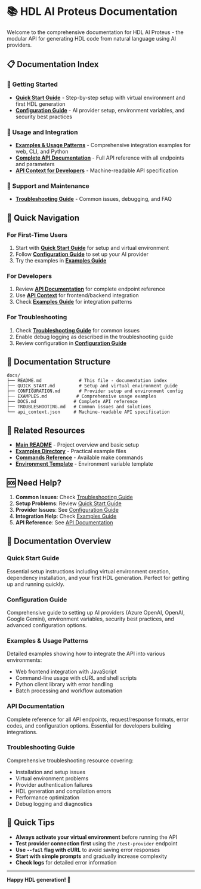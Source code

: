 # 📚 HDL AI Proteus Documentation

Welcome to the comprehensive documentation for HDL AI Proteus - the modular API for generating HDL code from natural language using AI providers.

## 📋 Documentation Index

### 🚀 Getting Started
- **[Quick Start Guide](QUICK_START.md)** - Step-by-step setup with virtual environment and first HDL generation
- **[Configuration Guide](CONFIGURATION.md)** - AI provider setup, environment variables, and security best practices

### 📖 Usage and Integration
- **[Examples & Usage Patterns](EXAMPLES.md)** - Comprehensive integration examples for web, CLI, and Python
- **[Complete API Documentation](DOCS.md)** - Full API reference with all endpoints and parameters
- **[API Context for Developers](api_context.json)** - Machine-readable API specification

### 🔧 Support and Maintenance
- **[Troubleshooting Guide](TROUBLESHOOTING.md)** - Common issues, debugging, and FAQ

## 🎯 Quick Navigation

### For First-Time Users
1. Start with **[Quick Start Guide](QUICK_START.md)** for setup and virtual environment
2. Follow **[Configuration Guide](CONFIGURATION.md)** to set up your AI provider
3. Try the examples in **[Examples Guide](EXAMPLES.md)**

### For Developers
1. Review **[API Documentation](DOCS.md)** for complete endpoint reference
2. Use **[API Context](api_context.json)** for frontend/backend integration
3. Check **[Examples Guide](EXAMPLES.md)** for integration patterns

### For Troubleshooting
1. Check **[Troubleshooting Guide](TROUBLESHOOTING.md)** for common issues
2. Enable debug logging as described in the troubleshooting guide
3. Review configuration in **[Configuration Guide](CONFIGURATION.md)**

## 📁 Documentation Structure

```
docs/
├── README.md              # This file - documentation index
├── QUICK_START.md         # Setup and virtual environment guide
├── CONFIGURATION.md       # Provider setup and environment config
├── EXAMPLES.md           # Comprehensive usage examples
├── DOCS.md              # Complete API reference
├── TROUBLESHOOTING.md   # Common issues and solutions
└── api_context.json     # Machine-readable API specification
```

## 🔗 Related Resources

- **[Main README](../README.md)** - Project overview and basic setup
- **[Examples Directory](../examples/)** - Practical example files
- **[Commands Reference](../COMMANDS.md)** - Available make commands
- **[Environment Template](../env.template)** - Environment variable template

## 🆘 Need Help?

1. **Common Issues**: Check [Troubleshooting Guide](TROUBLESHOOTING.md)
2. **Setup Problems**: Review [Quick Start Guide](QUICK_START.md)
3. **Provider Issues**: See [Configuration Guide](CONFIGURATION.md)
4. **Integration Help**: Check [Examples Guide](EXAMPLES.md)
5. **API Reference**: See [API Documentation](DOCS.md)

## 📖 Documentation Overview

### Quick Start Guide
Essential setup instructions including virtual environment creation, dependency installation, and your first HDL generation. Perfect for getting up and running quickly.

### Configuration Guide
Comprehensive guide to setting up AI providers (Azure OpenAI, OpenAI, Google Gemini), environment variables, security best practices, and advanced configuration options.

### Examples & Usage Patterns
Detailed examples showing how to integrate the API into various environments:
- Web frontend integration with JavaScript
- Command-line usage with cURL and shell scripts
- Python client library with error handling
- Batch processing and workflow automation

### API Documentation
Complete reference for all API endpoints, request/response formats, error codes, and configuration options. Essential for developers building integrations.

### Troubleshooting Guide
Comprehensive troubleshooting resource covering:
- Installation and setup issues
- Virtual environment problems
- Provider authentication failures
- HDL generation and compilation errors
- Performance optimization
- Debug logging and diagnostics

## 🎯 Quick Tips

- **Always activate your virtual environment** before running the API
- **Test provider connection first** using the `/test-provider` endpoint
- **Use `--fail` flag with cURL** to avoid saving error responses
- **Start with simple prompts** and gradually increase complexity
- **Check logs** for detailed error information

---

**Happy HDL generation! 🎉**